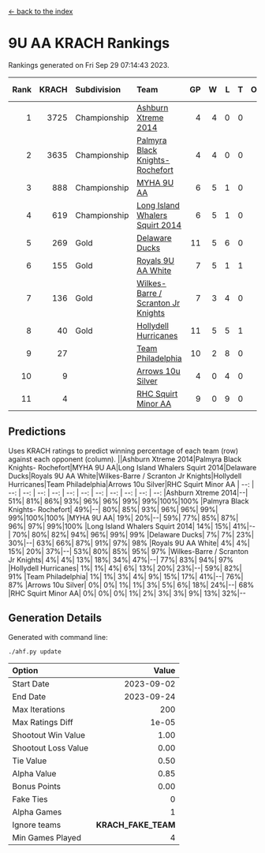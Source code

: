 [<- back to the index](readme.md)
# 9U AA KRACH Rankings
Rankings generated on Fri Sep 29 07:14:43 2023.

Rank|KRACH|Subdivision|Team|GP|W|L|T|OTW|OTL|SoS|Exp Wins|Win Diff
---:|---:|:---|:---|---:|---:|---:|---:|---:|---:|---:|---:|---:
1|3725|Championship|[Ashburn Xtreme 2014](https://gamesheetstats.com/seasons/3659/teams/140217/schedule)|4|4|0|0|0|0|120|4.8|-0.0
2|3635|Championship|[Palmyra Black Knights- Rochefort](https://gamesheetstats.com/seasons/3659/teams/140260/schedule)|4|4|0|0|0|0|115|4.8|-0.0
3|888|Championship|[MYHA 9U AA](https://gamesheetstats.com/seasons/3659/teams/140222/schedule)|6|5|1|0|2|0|209|5.8|-0.0
4|619|Championship|[Long Island Whalers Squirt 2014](https://gamesheetstats.com/seasons/3659/teams/140221/schedule)|6|5|1|0|0|0|192|5.8|-0.0
5|269|Gold|[Delaware Ducks](https://gamesheetstats.com/seasons/3659/teams/140218/schedule)|11|5|6|0|0|2|1206|5.8|-0.0
6|155|Gold|[Royals 9U AA White](https://gamesheetstats.com/seasons/3659/teams/140225/schedule)|7|5|1|1|0|0|51|6.4|0.0
7|136|Gold|[Wilkes-Barre / Scranton Jr Knights](https://gamesheetstats.com/seasons/3659/teams/140228/schedule)|7|3|4|0|0|0|1032|3.9|0.0
8|40|Gold|[Hollydell Hurricanes](https://gamesheetstats.com/seasons/3659/teams/140220/schedule)|11|5|5|1|0|0|90|6.4|0.0
9|27||[Team Philadelphia](https://gamesheetstats.com/seasons/3659/teams/140226/schedule)|10|2|8|0|0|0|1160|2.9|0.0
10|9||[Arrows 10u Silver](https://gamesheetstats.com/seasons/3659/teams/140216/schedule)|4|0|4|0|0|0|191|0.9|0.0
11|4||[RHC Squirt Minor AA](https://gamesheetstats.com/seasons/3659/teams/140224/schedule)|9|0|9|0|0|0|216|0.9|0.0

## Predictions
Uses KRACH ratings to predict winning percentage of each team (row) against each opponent (column).
||Ashburn Xtreme 2014|Palmyra Black Knights- Rochefort|MYHA 9U AA|Long Island Whalers Squirt 2014|Delaware Ducks|Royals 9U AA White|Wilkes-Barre / Scranton Jr Knights|Hollydell Hurricanes|Team Philadelphia|Arrows 10u Silver|RHC Squirt Minor AA
| --: | --: | --: | --: | --: | --: | --: | --: | --: | --: | --: | --: 
|Ashburn Xtreme 2014|--| 51%| 81%| 86%| 93%| 96%| 96%| 99%| 99%|100%|100%
|Palmyra Black Knights- Rochefort| 49%|--| 80%| 85%| 93%| 96%| 96%| 99%| 99%|100%|100%
|MYHA 9U AA| 19%| 20%|--| 59%| 77%| 85%| 87%| 96%| 97%| 99%|100%
|Long Island Whalers Squirt 2014| 14%| 15%| 41%|--| 70%| 80%| 82%| 94%| 96%| 99%| 99%
|Delaware Ducks|  7%|  7%| 23%| 30%|--| 63%| 66%| 87%| 91%| 97%| 98%
|Royals 9U AA White|  4%|  4%| 15%| 20%| 37%|--| 53%| 80%| 85%| 95%| 97%
|Wilkes-Barre / Scranton Jr Knights|  4%|  4%| 13%| 18%| 34%| 47%|--| 77%| 83%| 94%| 97%
|Hollydell Hurricanes|  1%|  1%|  4%|  6%| 13%| 20%| 23%|--| 59%| 82%| 91%
|Team Philadelphia|  1%|  1%|  3%|  4%|  9%| 15%| 17%| 41%|--| 76%| 87%
|Arrows 10u Silver|  0%|  0%|  1%|  1%|  3%|  5%|  6%| 18%| 24%|--| 68%
|RHC Squirt Minor AA|  0%|  0%|  0%|  1%|  2%|  3%|  3%|  9%| 13%| 32%|--

## Generation Details

Generated with command line:
```
./ahf.py update
```

| Option | Value |
| :----- | ----: |
| Start Date | 2023-09-02 |
| End Date | 2023-09-24 |
| Max Iterations | 200 |
| Max Ratings Diff | 1e-05 |
| Shootout Win Value | 1.00 |
| Shootout Loss Value | 0.00 |
| Tie Value | 0.50 |
| Alpha Value | 0.85 |
| Bonus Points | 0.00 |
| Fake Ties | 0 |
| Alpha Games | 1 |
| Ignore teams | __KRACH_FAKE_TEAM__ |
| Min Games Played | 4 |

